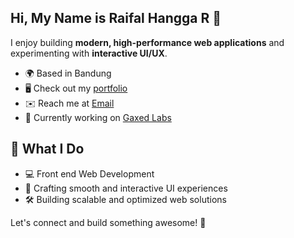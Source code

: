 ## Hi, My Name is Raifal Hangga R 👋

I enjoy building **modern, high-performance web applications** and experimenting with **interactive UI/UX**.

* 🌍 Based in Bandung
* 🖥️ Check out my [portfolio](https://ipayygd.vercel.app)
* ✉️ Reach me at [Email](mailto:ipayygd@gmail.com)
* 🚀 Currently working on [Gaxed Labs](https://gaxedlabs.com)

## 🚀 What I Do
- 💻 Front end Web Development
- 🎨 Crafting smooth and interactive UI experiences
- 🛠️ Building scalable and optimized web solutions

Let's connect and build something awesome! 🚀
